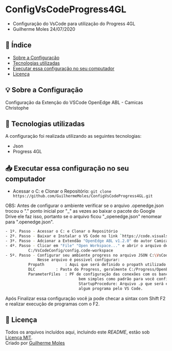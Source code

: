 # ConfigVsCodeProgress4GL
* Configuração do VsCode para utilização do Progress 4GL
* Guilherme Moles 24/07/2020

## 📑 Índice

- [Sobre a Configuração](#-sobre-a-configuracao)
- [Tecnologias utilizadas](#-tecnologias-utilizadas)
- [Executar essa configuração no seu computador](#Executar-essa-configuração-no-seu-computador)
- [Licença](#-licença)

## 💡 Sobre a Configuração

Configuração da Extenção do VSCode OpenEdge ABL - Camicas Christophe

## 🚀 Tecnologias utilizadas

A configuração foi realizada utilizando as seguintes tecnologias:

- Json
- Progress 4GL

## 📥 Executar essa configuração no seu computador

- Acessar o C: e Clonar o Repositório: `git clone https://github.com/GuilhermeMoles/ConfigVsCodeProgress4GL.git`

OBS: Antes de configurar o ambiente verificar se o arquivo .openedge.json trocou o "." ponto inicial por "_" 
 as vezes ao baixar o pacote do Google Drive ele faz isso, portanto se o arquivo ficou "_openedge.json" renomear para 
 ".openedge.json".
```sh
- 1º. Passo - Acessar o C: e Clonar o Repositório
- 2º. Passo - Baixar e Instalar o VS Code no link `https://code.visualstudio.com/download`
- 3º. Passo - Adcionar a Extendão "OpenEdge ABL v1.2.0" do autor Camicas Christophe
- 4º. Passo - Clicar em "File" "Open Workspace..." e abrir o arquivo de configuração do workspace 
	      C:/VsCodeConfig/config.code-workspace
- 5º. Passo - Configurar seu ambiente progress no arquivo JSON C:\VsCodeConfig\openedge.json
              Nesse arquivo é possivel configurar:
	      Propath         : Aqui que será definido o propath utilizado pela extensão.
	      DLC	      : Pasta do Progress, geralmente C:/Progress/OpenEdge ou C:/dlc102
	      ParameterFiles  : PF de configuração das conexões com os bancos, deixei uma PF
                                bem simples como padrão para você configurar sua conexão.
                                StartupProcedure: Arquivo .p que será executado todas as vezes que você rodar
                                algum programa pelo VS Code.
```
Após Finalizar essa configuração você ja pode checar a sintax com Shift F2 e realizar execução de programas com o F2.

## 📕 Licença

Todos os arquivos incluídos aqui, incluindo este _README_, estão sob [Licença MIT](./LICENSE).<br>
Criado por [Guilherme Moles](https://github.com/GuilhermeMoles)
